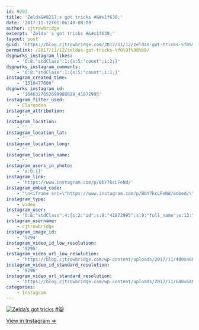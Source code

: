 ```yaml
---
id: 9293
title: 'Zelda&#8217;s got tricks #&#x1f638;'
date: '2017-11-12T01:06:40-08:00'
author: cjtrowbridge
excerpt: 'Zelda''s got tricks #&#x1f638;'
layout: post
guid: 'https://blog.cjtrowbridge.com/2017/11/12/zeldas-got-tricks-%f0%9f%98%b8/'
permalink: /2017/11/12/zeldas-got-tricks-%f0%9f%98%b8/
dsgnwrks_instagram_likes:
    - 'O:8:"stdClass":1:{s:5:"count";i:2;}'
dsgnwrks_instagram_comments:
    - 'O:8:"stdClass":1:{s:5:"count";i:1;}'
instagram_created_time:
    - '1510477600'
dsgnwrks_instagram_id:
    - '1646327652699988829_41872995'
instagram_filter_used:
    - Clarendon
instagram_attribution:
    - ''
instagram_location:
    - ''
instagram_location_lat:
    - ''
instagram_location_long:
    - ''
instagram_location_name:
    - ''
instagram_users_in_photo:
    - 'a:0:{}'
instagram_link:
    - 'https://www.instagram.com/p/BbY7kcLFeNd/'
instagram_embed_code:
    - "\n<iframe src=\"https://www.instagram.com/p/BbY7kcLFeNd/embed/\" width=\"612\" height=\"710\" frameborder=\"0\" scrolling=\"no\" allowtransparency=\"true\" class=\"insta-image-embed\"></iframe>\n"
instagram_type:
    - video
instagram_user:
    - 'O:8:"stdClass":4:{s:2:"id";s:8:"41872995";s:9:"full_name";s:13:"CJ Trowbridge";s:15:"profile_picture";s:96:"https://scontent.cdninstagram.com/t51.2885-19/s150x150/13724650_1188772791164794_142557231_a.jpg";s:8:"username";s:12:"cjtrowbridge";}'
instagram_username:
    - cjtrowbridge
instagram_image_id:
    - '9294'
instagram_video_id_low_resolution:
    - '9295'
instagram_video_url_low_resolution:
    - 'https://blog.cjtrowbridge.com/wp-content/uploads/2017/11/480x480-video-1510477600.mp4'
instagram_video_id_standard_resolution:
    - '9296'
instagram_video_url_standard_resolution:
    - 'https://blog.cjtrowbridge.com/wp-content/uploads/2017/11/640x640-video-1510477600.mp4'
categories:
    - Instagram
---
```


[![Zelda’s got tricks #😸](https://blog.cjtrowbridge.com/wp-content/uploads/2017/11/1510477600-1-1.jpg)](https://www.instagram.com/p/BbY7kcLFeNd/)

[View in Instagram ⇒](https://www.instagram.com/p/BbY7kcLFeNd/)